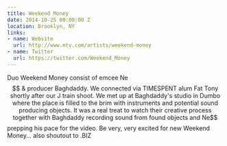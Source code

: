 ```yaml
---
title: Weekend Money
date: 2014-10-25 00:00:00 Z
location: Brooklyn, NY
links:
- name: Website
  url: http://www.mtv.com/artists/weekend-money
- name: Twitter
  url: https://twitter.com/Weekend_Money
---
```


Duo Weekend Money consist of emcee Ne$$ & producer Baghdaddy. We connected via TIMESPENT alum Fat Tony shortly after our J train shoot. We met up at Baghdaddy's studio in Dumbo where the place is filled to the brim with instruments and potential sound producing objects. It was a real treat to watch their creative process together with Baghdaddy recording sound from found objects and Ne$$ prepping his pace for the video. Be very, very excited for new Weekend Money... also shoutout to .BIZ
